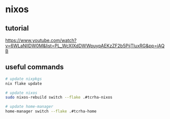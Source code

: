 # nixos

## tutorial 

https://www.youtube.com/watch?v=6WLaNIlDW0M&list=PL_WcXIXdDWWpuypAEKzZF2b5PijTluxRG&pp=iAQB

## useful commands

```bash
# update nixpkgs 
nix flake update

# update nixos 
sudo nixos-rebuild switch --flake .#tcrha-nixos 

# update home-manager 
home-manager switch --flake .#tcrha-home
```
